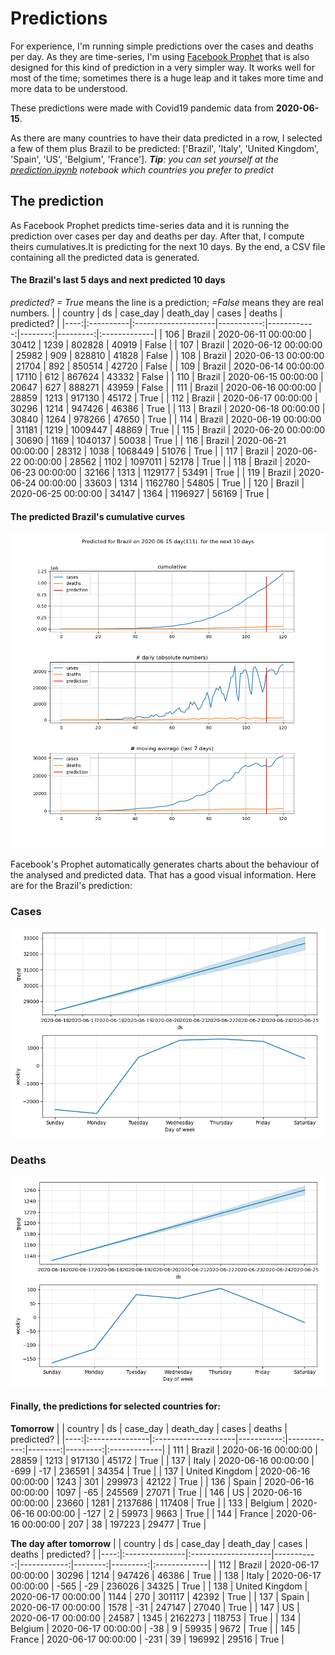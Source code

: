 # **Predictions**
For experience, I'm running simple predictions over the cases and deaths per day. As they are time-series, I'm using [Facebook Prophet](https://facebook.github.io/prophet/docs/quick_start.html) that is also designed for this kind of prediction in a very simpler way. It works well for most of the time; sometimes there is a huge leap and it takes more time and more data to be understood.

These predictions were made with Covid19 pandemic data from **2020-06-15**.

As there are many countries to have their data predicted in a row, I selected a few of them plus Brazil to be predicted:
['Brazil', 'Italy', 'United Kingdom', 'Spain', 'US', 'Belgium', 'France'].
***Tip**: you can set yourself at the *[prediction.ipynb](../prediction.ipynb)* notebook which countries you prefer to predict*


## The prediction
As Facebook Prophet predicts time-series data and it is running the prediction over cases per day and deaths per day. After that, I compute theirs cumulatives.It is predicting for the next 10 days.
By the end, a CSV file containing all the predicted data is generated.

#### The Brazil's last 5 days and next predicted 10 days
*predicted? = True* means the line is a prediction; *=False* means they are real numbers.
|     | country   | ds                  |   case_day |   death_day |   cases |   deaths | predicted?   |
|----:|:----------|:--------------------|-----------:|------------:|--------:|---------:|:-------------|
| 106 | Brazil    | 2020-06-11 00:00:00 |      30412 |        1239 |  802828 |    40919 | False        |
| 107 | Brazil    | 2020-06-12 00:00:00 |      25982 |         909 |  828810 |    41828 | False        |
| 108 | Brazil    | 2020-06-13 00:00:00 |      21704 |         892 |  850514 |    42720 | False        |
| 109 | Brazil    | 2020-06-14 00:00:00 |      17110 |         612 |  867624 |    43332 | False        |
| 110 | Brazil    | 2020-06-15 00:00:00 |      20647 |         627 |  888271 |    43959 | False        |
| 111 | Brazil    | 2020-06-16 00:00:00 |      28859 |        1213 |  917130 |    45172 | True         |
| 112 | Brazil    | 2020-06-17 00:00:00 |      30296 |        1214 |  947426 |    46386 | True         |
| 113 | Brazil    | 2020-06-18 00:00:00 |      30840 |        1264 |  978266 |    47650 | True         |
| 114 | Brazil    | 2020-06-19 00:00:00 |      31181 |        1219 | 1009447 |    48869 | True         |
| 115 | Brazil    | 2020-06-20 00:00:00 |      30690 |        1169 | 1040137 |    50038 | True         |
| 116 | Brazil    | 2020-06-21 00:00:00 |      28312 |        1038 | 1068449 |    51076 | True         |
| 117 | Brazil    | 2020-06-22 00:00:00 |      28562 |        1102 | 1097011 |    52178 | True         |
| 118 | Brazil    | 2020-06-23 00:00:00 |      32166 |        1313 | 1129177 |    53491 | True         |
| 119 | Brazil    | 2020-06-24 00:00:00 |      33603 |        1314 | 1162780 |    54805 | True         |
| 120 | Brazil    | 2020-06-25 00:00:00 |      34147 |        1364 | 1196927 |    56169 | True         |

 #### The predicted Brazil's cumulative curves
![](brazil_predictions.png)

Facebook's Prophet automatically generates charts about the behaviour of the analysed and predicted data. That has a good visual information. Here are for the Brazil's prediction:
### Cases
![](brazil_prophet_cases.png)

 ### Deaths
![](brazil_prophet_deaths.png)
#### Finally, the predictions for selected countries for:
**Tomorrow**
|     | country        | ds                  |   case_day |   death_day |   cases |   deaths | predicted?   |
|----:|:---------------|:--------------------|-----------:|------------:|--------:|---------:|:-------------|
| 111 | Brazil         | 2020-06-16 00:00:00 |      28859 |        1213 |  917130 |    45172 | True         |
| 137 | Italy          | 2020-06-16 00:00:00 |       -699 |         -17 |  236591 |    34354 | True         |
| 137 | United Kingdom | 2020-06-16 00:00:00 |       1243 |         301 |  299973 |    42122 | True         |
| 136 | Spain          | 2020-06-16 00:00:00 |       1097 |         -65 |  245569 |    27071 | True         |
| 146 | US             | 2020-06-16 00:00:00 |      23660 |        1281 | 2137686 |   117408 | True         |
| 133 | Belgium        | 2020-06-16 00:00:00 |       -127 |           2 |   59973 |     9663 | True         |
| 144 | France         | 2020-06-16 00:00:00 |        207 |          38 |  197223 |    29477 | True         |

 **The day after tomorrow** 
|     | country        | ds                  |   case_day |   death_day |   cases |   deaths | predicted?   |
|----:|:---------------|:--------------------|-----------:|------------:|--------:|---------:|:-------------|
| 112 | Brazil         | 2020-06-17 00:00:00 |      30296 |        1214 |  947426 |    46386 | True         |
| 138 | Italy          | 2020-06-17 00:00:00 |       -565 |         -29 |  236026 |    34325 | True         |
| 138 | United Kingdom | 2020-06-17 00:00:00 |       1144 |         270 |  301117 |    42392 | True         |
| 137 | Spain          | 2020-06-17 00:00:00 |       1578 |         -31 |  247147 |    27040 | True         |
| 147 | US             | 2020-06-17 00:00:00 |      24587 |        1345 | 2162273 |   118753 | True         |
| 134 | Belgium        | 2020-06-17 00:00:00 |        -38 |           9 |   59935 |     9672 | True         |
| 145 | France         | 2020-06-17 00:00:00 |       -231 |          39 |  196992 |    29516 | True         |